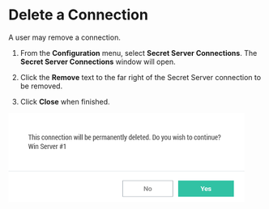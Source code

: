 # Delete a Connection

A user may remove a connection.

1. From the **Configuration** menu, select **Secret Server Connections**. The **Secret Server Connections** window will open.

2. Click the **Remove** text to the far right of the Secret Server connection to be removed. 
3. Click **Close** when finished.

![delete-conn-remote-sys](images\delete-conn-remote-sys.png)

